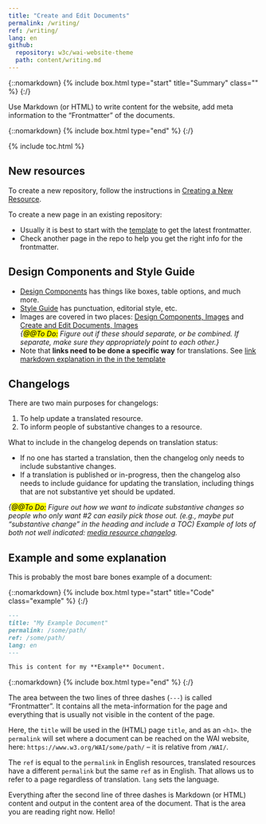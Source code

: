 ```yaml
---
title: "Create and Edit Documents"
permalink: /writing/
ref: /writing/
lang: en
github:
  repository: w3c/wai-website-theme
  path: content/writing.md
---
```


{::nomarkdown}
{% include box.html type="start" title="Summary" class="" %}
{:/}

Use Markdown (or HTML) to write content for the website, add meta information to the “Frontmatter” of the documents.

{::nomarkdown}
{% include box.html type="end" %}
{:/}


{% include toc.html %}

## New resources

To create a new repository, follow the instructions in [Creating a New Resource](/technical/new-resource/).

To create a new page in an existing repository:
* Usually it is best to start with the [template](https://raw.githubusercontent.com/w3c/wai-resource-template/master/content/index.md) to get the latest frontmatter.
* Check another page in the repo to help you get the right info for the frontmatter.

## Design Components and Style Guide

* [Design Components](/components/) has things like boxes, table options, and much more.
* [Style Guide](https://www.w3.org/WAI/EO/wiki/Style) has punctuation, editorial style, etc.
* Images are covered in two places: [Design Components, Images]( https://wai-website-theme.netlify.app/components/images/) and [Create and Edit Documents, Images](/writing/images/) <br>_{<mark>@@To Do:</mark> Figure out if these should separate, or be combined. If separate, make sure they appropriately point to each other.}_
* Note that **links need to be done a specific way** for translations. See [link markdown explanation in the in the template](https://github.com/w3c/wai-resource-template/blob/master/content/index.md#heading-level-2)

## Changelogs

There are two main purposes for changelogs:
1. To help update a translated resource.
2. To inform people of substantive changes to a resource.

What to include in the changelog depends on translation status:
* If no one has started a translation, then the changelog only needs to include substantive changes.
* If a translation is published or in-progress, then the changelog also needs to include guidance for updating the translation, including things that are not substantive yet should be updated.

_{<mark>@@To Do:</mark> Figure out how we want to indicate substantive changes so people who only want #2 can easily pick those out. (e.g., maybe put “substantive change” in the heading and include a TOC) Example of lots of both not well indicated: [media resource changelog](https://www.w3.org/WAI/media/av/changelog/)._

## Example and some explanation

This is probably the most bare bones example of a document:

{::nomarkdown}
{% include box.html type="start" title="Code" class="example" %}
{:/}

```md
---
title: "My Example Document"
permalink: /some/path/
ref: /some/path/
lang: en
---

This is content for my **Example** Document.
```

{::nomarkdown}
{% include box.html type="end" %}
{:/}

The area between the two lines of three dashes (`---`) is called “Frontmatter”. It contains all the meta-information for the page and everything that is usually not visible in the content of the page.

Here, the `title` will be used in the (HTML) page `title`, and as an `<h1>`. the `permalink` will set where a document can be reached on the WAI website, here: `https://www.w3.org/WAI/some/path/` – it is relative from `/WAI/`.

The `ref` is equal to the `permalink` in English resources, translated resources have a different `permalink` but the same `ref` as in English. That allows us to refer to a page regardless of translation. `lang` sets the language.

Everything after the second line of three dashes is Markdown (or HTML) content and output in the content area of the document. That is the area you are reading right now. Hello!
